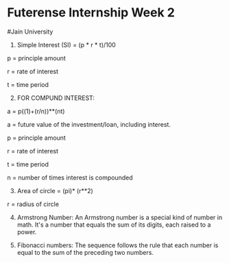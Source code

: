 # Futerense Internship Week 2
#Jain University




1. Simple Interest (SI) = (p * r * t)/100

p = principle amount

r = rate of interest

t = time period​


2. FOR COMPUND INTEREST:

a = p((1)+(r/n))**(nt)

a = future value of the investment/loan, including interest.

p = principle amount

r = rate of interest

t = time period

n = number of times interest is compounded




3. Area of circle = (pi)* (r**2)

r = radius of circle



4. Armstrong Number: An Armstrong number is a special kind of number in math. It's a number that equals the sum of its digits, each raised to a power.




5. Fibonacci numbers: The sequence follows the rule that each number is equal to the sum of the preceding two numbers.

